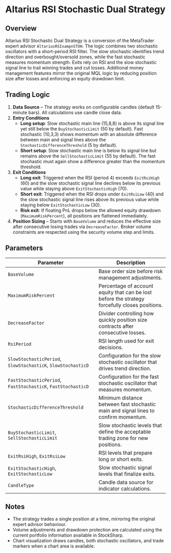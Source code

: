# Altarius RSI Stochastic Dual Strategy

## Overview

Altarius RSI Stochastic Dual Strategy is a conversion of the MetaTrader expert advisor `AltariusRSIxampnSTOH`. The logic combines two stochastic oscillators with a short-period RSI filter. The slow stochastic identifies trend direction and overbought/oversold zones, while the fast stochastic measures momentum strength. Exits rely on RSI and the slow stochastic signal line to trail winning trades and cut losses. Additional money management features mirror the original MQL logic by reducing position size after losses and enforcing an equity drawdown limit.

## Trading Logic

1. **Data Source** – The strategy works on configurable candles (default 15-minute bars). All calculations use candle close data.
2. **Entry Conditions**
   - **Long setup**: Slow stochastic main line (15,8,8) is above its signal line yet still below the `BuyStochasticLimit` (50 by default). Fast stochastic (10,3,3) shows momentum with an absolute difference between main and signal lines above the `StochasticDifferenceThreshold` (5 by default).
   - **Short setup**: Slow stochastic main line is below its signal line but remains above the `SellStochasticLimit` (55 by default). The fast stochastic must again show a difference greater than the momentum threshold.
3. **Exit Conditions**
   - **Long exit**: Triggered when the RSI (period 4) exceeds `ExitRsiHigh` (60) and the slow stochastic signal line declines below its previous value while staying above `ExitStochasticHigh` (70).
   - **Short exit**: Triggered when the RSI drops under `ExitRsiLow` (40) and the slow stochastic signal line rises above its previous value while staying below `ExitStochasticLow` (30).
   - **Risk exit**: If floating PnL drops below the allowed equity drawdown (`MaximumRiskPercent`), all positions are flattened immediately.
4. **Position Sizing** – Starts with `BaseVolume` and reduces the effective size after consecutive losing trades via `DecreaseFactor`. Broker volume constraints are respected using the security volume step and limits.

## Parameters

| Parameter | Description |
|-----------|-------------|
| `BaseVolume` | Base order size before risk management adjustments. |
| `MaximumRiskPercent` | Percentage of account equity that can be lost before the strategy forcefully closes positions. |
| `DecreaseFactor` | Divider controlling how quickly position size contracts after consecutive losses. |
| `RsiPeriod` | RSI length used for exit decisions. |
| `SlowStochasticPeriod`, `SlowStochasticK`, `SlowStochasticD` | Configuration for the slow stochastic oscillator that drives trend direction. |
| `FastStochasticPeriod`, `FastStochasticK`, `FastStochasticD` | Configuration for the fast stochastic oscillator that measures momentum. |
| `StochasticDifferenceThreshold` | Minimum distance between fast stochastic main and signal lines to confirm momentum. |
| `BuyStochasticLimit`, `SellStochasticLimit` | Slow stochastic levels that define the acceptable trading zone for new positions. |
| `ExitRsiHigh`, `ExitRsiLow` | RSI levels that prepare long or short exits. |
| `ExitStochasticHigh`, `ExitStochasticLow` | Slow stochastic signal levels that finalize exits. |
| `CandleType` | Candle data source for indicator calculations. |

## Notes

- The strategy trades a single position at a time, mirroring the original expert advisor behaviour.
- Volume adjustments and drawdown protection are calculated using the current portfolio information available in StockSharp.
- Chart visualization draws candles, both stochastic oscillators, and trade markers when a chart area is available.
